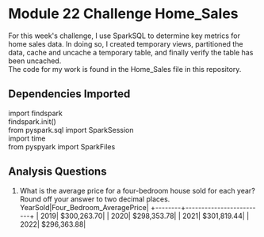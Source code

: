 # Module 22 Challenge Home_Sales
For this week's challenge, I use SparkSQL to determine key metrics for home sales data. In doing so, I created temporary views, partitioned the data, cache and uncache a temporary table, and finally verify the table has been uncached.  
The code for my work is found in the Home_Sales file in this repository.

## Dependencies Imported
import findspark  
findspark.init()  
from pyspark.sql import SparkSession  
import time  
from pyspyark import SparkFiles  

## Analysis Questions 
1. What is the average price for a four-bedroom house sold for each year? Round off your answer to two decimal places.
   YearSold|Four_Bedroom_AveragePrice|
+--------+-------------------------+
|    2019|              $300,263.70|
|    2020|              $298,353.78|
|    2021|              $301,819.44|
|    2022|              $296,363.88|
